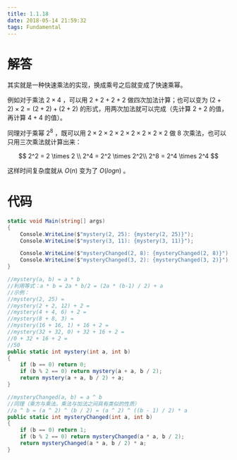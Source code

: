 ```yaml
---
title: 1.1.18
date: 2018-05-14 21:59:32
tags: Fundamental
---
```


# 解答

其实就是一种快速乘法的实现，换成乘号之后就变成了快速乘幂。

例如对于乘法 $2 \times 4$ ，可以用 $2 + 2 + 2 + 2$ 做四次加法计算；也可以变为 $(2 + 2) \times 2 = (2 + 2) + (2 + 2)$ 的形式，用两次加法就可以完成（先计算 $2 + 2$ 的值，再计算 $4 + 4$ 的值）。

同理对于乘幂 $2^8$  ，既可以用 $2\times 2 \times 2 \times 2 \times 2 \times 2 \times 2 \times 2$ 做 8 次乘法，也可以只用三次乘法就计算出来：

$$
2^2 = 2 \times 2 \\
2^4 = 2^2 \times 2^2\\
2^8 = 2^4 \times 2^4
$$

这样时间复杂度就从 $O(n)$ 变为了 $O(log n)$ 。

# 代码

```csharp
static void Main(string[] args)
{
    Console.WriteLine($"mystery(2, 25): {mystery(2, 25)}");
    Console.WriteLine($"mystery(3, 11): {mystery(3, 11)}");

    Console.WriteLine($"mysteryChanged(2, 8): {mysteryChanged(2, 8)}");
    Console.WriteLine($"mysteryChanged(3, 2): {mysteryChanged(3, 2)}");
}

//mystery(a, b) = a * b
//利用等式：a * b = 2a * b/2 = (2a * (b-1) / 2) + a
//示例：
//mystery(2, 25) =
//mystery(2 + 2, 12) + 2 =
//mystery(4 + 4, 6) + 2 =
//mystery(8 + 8, 3) =
//mystery(16 + 16, 1) + 16 + 2 =
//mystery(32 + 32, 0) + 32 + 16 + 2 =
//0 + 32 + 16 + 2 =
//50
public static int mystery(int a, int b)
{
    if (b == 0) return 0;
    if (b % 2 == 0) return mystery(a + a, b / 2);
    return mystery(a + a, b / 2) + a;
}

//mysteryChanged(a, b) = a ^ b
//同理（乘方与乘法，乘法与加法之间具有类似的性质）
//a ^ b = (a ^ 2) ^ (b / 2) = (a ^ 2) ^ ((b - 1) / 2) * a
public static int mysteryChanged(int a, int b)
{
    if (b == 0) return 1;
    if (b % 2 == 0) return mysteryChanged(a * a, b / 2);
    return mysteryChanged(a * a, b / 2) * a;
}
```

